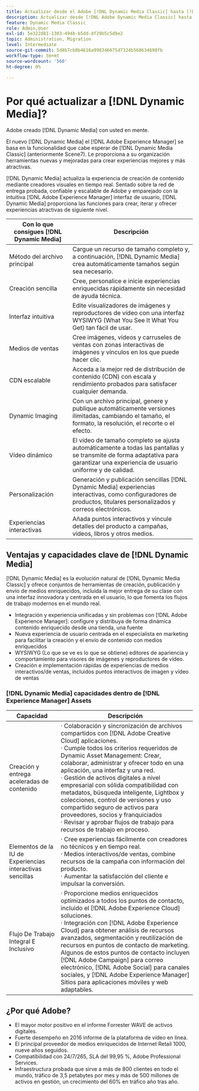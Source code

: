 ```yaml
---
title: Actualizar desde el Adobe [!DNL Dynamic Media Classic] hasta [!DNL Dynamic Media] el [!DNL Experience Manager] Assets
description: Actualizar desde [!DNL Adobe Dynamic Media Classic] hasta [!DNL Dynamic Media] el [!DNL Adobe Experience Manager]. Conozca las ventajas y capacidades clave de [!DNL Dynamic Media]. Revise la comparación de listas de funciones, las preguntas frecuentes de actualización y la lista de comprobación de preparación.
feature: Dynamic Media Classic
role: Admin,User
exl-id: 5e322d81-1303-494b-b5dd-df29b5c5d8e2
topic: Administration, Migration
level: Intermediate
source-git-commit: 5d8b7cb8b4616a998346675d7324b568634698fb
workflow-type: tm+mt
source-wordcount: '560'
ht-degree: 0%

---
```


# Por qué actualizar a [!DNL Dynamic Media]?

Adobe creado [!DNL Dynamic Media] con usted en mente.

El nuevo [!DNL Dynamic Media] el [!DNL Adobe Experience Manager] se basa en la funcionalidad que cabe esperar de [!DNL Dynamic Media Classic] (anteriormente Scene7). Le proporciona a su organización herramientas nuevas y mejoradas para crear experiencias mejores y más atractivas.

[!DNL Dynamic Media] actualiza la experiencia de creación de contenido mediante creadores visuales en tiempo real. Sentado sobre la red de entrega probada, confiable y escalable de Adobe y emparejado con la intuitiva [!DNL Adobe Experience Manager] interfaz de usuario, [!DNL Dynamic Media] proporciona las funciones para crear, iterar y ofrecer experiencias atractivas de siguiente nivel.

| Con lo que consigues [!DNL Dynamic Media] | Descripción |
| --- | --- |
| Método del archivo principal | Cargue un recurso de tamaño completo y, a continuación, [!DNL Dynamic Media] crea automáticamente tamaños según sea necesario. |
| Creación sencilla | Cree, personalice e inicie experiencias enriquecidas rápidamente sin necesidad de ayuda técnica. |
| Interfaz intuitiva | Edite visualizadores de imágenes y reproductores de vídeo con una interfaz WYSIWYG (What You See It What You Get) tan fácil de usar. |
| Medios de ventas | Cree imágenes, vídeos y carruseles de ventas con zonas interactivas de imágenes y vínculos en los que puede hacer clic. |
| CDN escalable | Acceda a la mejor red de distribución de contenido (CDN) con escala y rendimiento probados para satisfacer cualquier demanda. |
| Dynamic Imaging | Con un archivo principal, genere y publique automáticamente versiones ilimitadas, cambiando el tamaño, el formato, la resolución, el recorte o el efecto. |
| Vídeo dinámico | El vídeo de tamaño completo se ajusta automáticamente a todas las pantallas y se transmite de forma adaptativa para garantizar una experiencia de usuario uniforme y de calidad. |
| Personalización | Generación y publicación sencillas [!DNL Dynamic Media] experiencias interactivas, como configuradores de productos, titulares personalizados y correos electrónicos. |
| Experiencias interactivas | Añada puntos interactivos y vincule detalles del producto a campañas, vídeos, libros y otros medios. |

## Ventajas y capacidades clave de [!DNL Dynamic Media]

[!DNL Dynamic Media] es la evolución natural de [!DNL Dynamic Media Classic] y ofrece conjuntos de herramientas de creación, publicación y envío de medios enriquecidos, incluida la mejor entrega de su clase con una interfaz innovadora y centrada en el usuario, lo que fomenta los flujos de trabajo modernos en el mundo real.

* Integración y experiencia unificadas y sin problemas con [!DNL Adobe Experience Manager]: configure y distribuya de forma dinámica contenido enriquecido desde una tienda, una fuente
* Nueva experiencia de usuario centrada en el especialista en marketing para facilitar la creación y el envío de contenido con medios enriquecidos
* WYSIWYG (Lo que se ve es lo que se obtiene) editores de apariencia y comportamiento para visores de imágenes y reproductores de vídeo.
* Creación e implementación rápidas de experiencias de medios interactivos/de ventas, incluidos puntos interactivos de imagen y vídeo de ventas

### [!DNL Dynamic Media] capacidades dentro de [!DNL Experience Manager] Assets

| Capacidad | Descripción |
| --- | --- |
| Creación y entrega aceleradas de contenido | · Colaboración y sincronización de archivos compartidos con [!DNL Adobe Creative Cloud] aplicaciones.<br>· Cumple todos los criterios requeridos de Dynamic Asset Management: Crear, colaborar, administrar y ofrecer todo en una aplicación, una interfaz y una red.<br>· Gestión de activos digitales a nivel empresarial con sólida compatibilidad con metadatos, búsqueda inteligente, Lightbox y colecciones, control de versiones y uso compartido seguro de activos para proveedores, socios y franquiciados<br>· Revisar y aprobar flujos de trabajo para recursos de trabajo en proceso. |
| Elementos de la IU de Experiencias interactivas sencillas | · Cree experiencias fácilmente con creadores no técnicos y en tiempo real.<br>· Medios interactivos/de ventas, combine recursos de la campaña con información del producto.<br>· Aumentar la satisfacción del cliente e impulsar la conversión. |
| Flujo De Trabajo Integral E Inclusivo | · Proporcione medios enriquecidos optimizados a todos los puntos de contacto, incluido el [!DNL Adobe Experience Cloud] soluciones.<br>· Integración con [!DNL Adobe Experience Cloud] para obtener análisis de recursos avanzados, segmentación y reutilización de recursos en puntos de contacto de marketing. Algunos de estos puntos de contacto incluyen [!DNL Adobe Campaign] para correo electrónico, [!DNL Adobe Social] para canales sociales, y [!DNL Adobe Experience Manager] Sitios para aplicaciones móviles y web adaptables. |

## ¿Por qué Adobe?

* El mayor motor positivo en el informe Forrester WAVE de activos digitales.
* Fuerte desempeño en 2016 informe de la plataforma de vídeo en línea.
* El principal proveedor de medios enriquecidos de Internet Retail 1000, nueve años seguidos.
* Compatibilidad con 24/7/265, SLA del 99,95 %, Adobe Professional Services.
* Infraestructura probada que sirve a más de 800 clientes en todo el mundo, tráfico de 3,5 petabytes por mes y más de 500 millones de activos en gestión, un crecimiento del 60% en tráfico año tras año.
